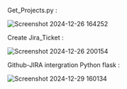 Get_Projects.py :

![Screenshot 2024-12-26 164252](https://github.com/user-attachments/assets/12450122-3ff8-422c-801e-6f0109d6f334)

Create Jira_Ticket :

![Screenshot 2024-12-26 200154](https://github.com/user-attachments/assets/acd0046a-1c27-4c4c-8d30-2c524270d4f1)


Github-JIRA intergration Python flask :

![Screenshot 2024-12-29 160134](https://github.com/user-attachments/assets/2627a2a9-18d1-4f1a-99af-1364fe7f27dc)
